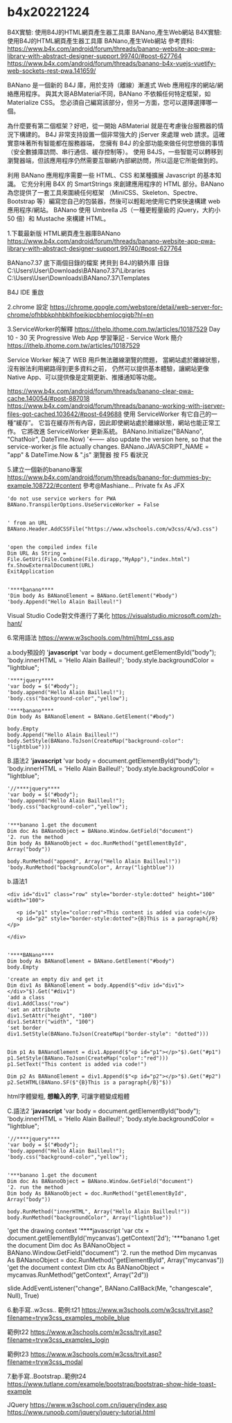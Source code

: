 # b4x20221224
B4X實驗: 使用B4J的HTML網頁產生器工具庫 BANano,產生Web網站
B4X實驗: 使用B4J的HTML網頁產生器工具庫 BANano,產生Web網站
參考資料:
https://www.b4x.com/android/forum/threads/banano-website-app-pwa-library-with-abstract-designer-support.99740/#post-627764
https://www.b4x.com/android/forum/threads/banano-b4x-vuejs-vuetify-web-sockets-rest-pwa.141659/ 


BANano 是一個新的 B4J 庫，用於支持（離線）漸進式 Web 應用程序的網站/網絡應用程序。
與其大哥ABMaterial不同，BANano 不依賴任何特定框架，如 Materialize CSS。
您必須自己編寫該部分，但另一方面，您可以選擇選擇哪一個。

為什麼要有第二個框架？好吧，從一開始 ABMaterial 就是在考慮後台服務器的情況下構建的。
B4J 非常支持設置一個非常強大的 jServer 來處理 web 請求。這確實意味著所有智能都在服務器端，
您擁有 B4J 的全部功能來做任何您想做的事情（安全數據庫訪問、串行通信、緩存控制等）。
使用 B4JS，一些智能可以轉移到瀏覽器端，但該應用程序仍然需要互聯網/內部網訪問，所以這是它所能做到的。


利用 BANano 應用程序需要一些 HTML、CSS 和某種擴展 Javascript 的基本知識。
它充分利用 B4X 的 SmartStrings 來創建應用程序的 HTML 部分。BANano 為您提供了一套工具來圍繞任何框架
（MiniCSS、Skeleton、Spectre、Bootstrap 等）編寫您自己的包裝器，然後可以輕鬆地使用它們來快速構建
 web 應用程序/網站。
 BANano 使用 Umbrella JS（一種更輕量級的 jQuery，大約小 50 倍）和 Mustache 來構建 HTML。

1.下載最新版 HTML網頁產生器庫BANano
https://www.b4x.com/android/forum/threads/banano-website-app-pwa-library-with-abstract-designer-support.99740/#post-627764


BANano7.37
底下兩個目錄的檔案 拷貝到 B4J的額外庫 目錄
C:\Users\User\Downloads\BANano7.37\Libraries
C:\Users\User\Downloads\BANano7.37\Templates

B4J IDE 重啟

2.chrome 設定
https://chrome.google.com/webstore/detail/web-server-for-chrome/ofhbbkphhbklhfoeikjpcbhemlocgigb?hl=en


3.ServiceWorker的解釋
https://ithelp.ithome.com.tw/articles/10187529 Day 10 - 30 天 Progressive Web App 學習筆記 - Service Work 簡介
https://ithelp.ithome.com.tw/articles/10187529

Service Worker 解決了 WEB 用戶無法離線瀏覽的問題，
當網站處於離線狀態，沒有辦法利用網路得到更多資料之前，
仍然可以提供基本體驗，讓網站更像 Native App、可以提供像是定期更新、推播通知等功能。



https://www.b4x.com/android/forum/threads/banano-clear-pwa-cache.140054/#post-887018
https://www.b4x.com/android/forum/threads/banano-working-with-jserver-files-got-cached.103642/#post-649688
使用 ServiceWorker 有它自己的一種“緩存”。
它旨在緩存所有內容，因此即使網站處於離線狀態，網站也能正常工作。
它將改進 ServiceWorker 更新系統。
BANano.Initialize("BANano", "ChatNoir", DateTime.Now) '<--- also update the version here, so that the service-worker.js file actually changes.
BANano.JAVASCRIPT_NAME = "app" & DateTime.Now & ".js"
瀏覽器 按 F5 看狀況


5.建立一個新的banano專案
https://www.b4x.com/android/forum/threads/banano-for-dummies-by-example.108722/#content  參考@Mashiane...
Private fx As JFX

	'do not use service workers for PWA
	BANano.TranspilerOptions.UseServiceWorker = False


	' from an URL
	BANano.Header.AddCSSFile("https://www.w3schools.com/w3css/4/w3.css")


	'open the compiled index file
	Dim URL As String = File.GetUri(File.Combine(File.dirapp,"MyApp"),"index.html")
	fx.ShowExternalDocument(URL)
	ExitApplication


	'****banano****
	'Dim body As BANanoElement = BANano.GetElement("#body")
	'body.Append("Hello Alain Bailleul!")


Visual Studio Code對文件進行了美化
https://visualstudio.microsoft.com/zh-hant/



6.常用語法
https://www.w3schools.com/html/html_css.asp

a.body預設的
    '****javascript****
    'var body = document.getElementById("body");
    'body.innerHTML = 'Hello Alain Bailleul!';
    'body.style.backgroundColor = "lightblue";

    '****jquery****
    'var body = $("#body");
    'body.append("Hello Alain Bailleul!");
    'body.css("background-color","yellow");

    '****banano****
    Dim body As BANanoElement = BANano.GetElement("#body")

    body.Empty
    body.Append("Hello Alain Bailleul!")
    body.SetStyle(BANano.ToJson(CreateMap("background-color": "lightblue")))

 

B.語法2
    '****javascript****
    'var body = document.getElementById("body");
    'body.innerHTML = 'Hello Alain Bailleul!';
    'body.style.backgroundColor = "lightblue";

    '//****jquery****
    'var body = $("#body");
    'body.append("Hello Alain Bailleul!");
    'body.css("background-color","yellow");

  
    '***banano 1.get the document
    Dim doc As BANanoObject = BANano.Window.GetField("document")
    '2. run the method
    Dim body As BANanoObject = doc.RunMethod("getElementById", Array("body"))

    body.RunMethod("append", Array("Hello Alain Bailleul!"))
    'body.RunMethod("backgroundColor", Array("lightblue"))










b.語法1

	<div id="div1" class="row" style="border-style:dotted" height="100" width="100">

	   <p id="p1" style="color:red">This content is added via code!</p>
	   <p id="p2" style="border-style:dotted">{B}This is a paragraph{/B}</p>

	</div>	


	'****BANano****
	Dim body As BANanoElement = BANano.GetElement("#body")
	body.Empty
	
	'create an empty div and get it
	Dim div1 As BANanoElement = body.Append($"<div id="div1"></div>"$).Get("#div1")
	'add a class
	div1.AddClass("row")
	'set an attribute
	div1.SetAttr("height", "100")
	div1.SetAttr("width", "100")
	'set border
	div1.SetStyle(BANano.ToJson(CreateMap("border-style": "dotted")))
 

	Dim p1 As BANanoElement = div1.Append($"<p id="p1"></p>"$).Get("#p1")
	p1.SetStyle(BANano.ToJson(CreateMap("color":"red")))
	p1.SetText("This content is added via code!")

	Dim p2 As BANanoElement = div1.Append($"<p id="p2"></p>"$).Get("#p2")
	p2.SetHTML(BANano.SF($"{B}This is a paragraph{/B}"$))


html字體變粗, <b>想輸入的字</b>, 可讓字體變成粗體

C.語法2
    '****javascript****
    'var body = document.getElementById("body");
    'body.innerHTML = 'Hello Alain Bailleul!';
    'body.style.backgroundColor = "lightblue";

    '//****jquery****
    'var body = $("#body");
    'body.append("Hello Alain Bailleul!");
    'body.css("background-color","yellow");

  
    '***banano 1.get the document
    Dim doc As BANanoObject = BANano.Window.GetField("document")
    '2. run the method
    Dim body As BANanoObject = doc.RunMethod("getElementById", Array("body"))

    body.RunMethod("innerHTML", Array("Hello Alain Bailleul!"))
    body.RunMethod("backgroundColor", Array("lightblue"))



'get the drawing context
    '****javascript
    'var ctx = document.getElementById('mycanvas').getContext('2d');
    '***banano 1.get the document
    Dim doc As BANanoObject = BANano.Window.GetField("document")
    '2. run the method
    Dim mycanvas As BANanoObject = doc.RunMethod("getElementById", Array("mycanvas"))
    'get the document context
    Dim ctx As BANanoObject = mycanvas.RunMethod("getContext", Array("2d"))


slide.AddEventListener("change", BANano.CallBack(Me, "changescale", Null), True)





6.動手寫..w3css..
範例:t21
https://www.w3schools.com/w3css/tryit.asp?filename=tryw3css_examples_mobile_blue

範例t22
https://www.w3schools.com/w3css/tryit.asp?filename=tryw3css_examples_login

範例t23
https://www.w3schools.com/w3css/tryit.asp?filename=tryw3css_modal

7.動手寫..Bootstrap..範例t24
https://www.tutlane.com/example/bootstrap/bootstrap-show-hide-toast-example

JQuery
https://www.w3school.com.cn/jquery/index.asp
https://www.runoob.com/jquery/jquery-tutorial.html










